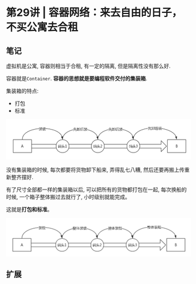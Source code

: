 # 第29讲 | 容器网络：来去自由的日子，不买公寓去合租

## 笔记

虚拟机是公寓, 容器则相当于合租, 有一定的隔离, 但是隔离性没有那么好.

容器就是`Container`. **容器的思想就是要编程软件交付的集装箱**.

集装箱的特点:

* 打包
* 标准

![](./img/29_01.jpg)

没有集装箱的时候, 每次都要将货物卸下船来, 弄得乱七八糟, 然后还要再搬上传重新整齐摆好. 

有了尺寸全部都一样的集装箱以后, 可以把所有的货物都打包在一起, 每次换船的时候, 一个箱子整体搬过去就行了, 小时级别就能完成。

这就是**打包和标准**。

![](./img/29_02.jpg)



## 扩展